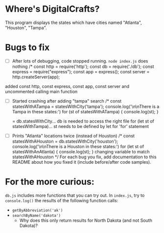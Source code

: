 # Where's DigitalCrafts?

This program displays the states which have cities named "Atlanta", "Houston", "Tampa".

# Bugs to fix

- [ ] After lots of debugging, code stopped running. `node index.js` does nothing
/* const http = require('http');
const db = require('./db');
const express = require("express");
const app = express();
const server = http.createServer(app);

added const http, const express, const app, const server and uncommented calling main function


- [ ] Started crashing after adding "tampa" search
/* const statesWithATampa = statesWithCity('tampa');
    console.log('\n\nThere is a Tampa in these states:')
    for (st of statesWithATampa) {
        console.log(st);
    }

    = db.statesWithCity... db is needed to access the right file
    for (let st of statesWithTampa)... st needs to be defined by let for 'for' statement

- [ ] Prints "Atlanta" locations twice (instead of Houston)
/* const statesWithAHouston = db.statesWithCity('houston');
    console.log('\n\nThere is a Houston in these states:')
    for (let st of statesWithAnAtlanta) {
        console.log(st);
    }
   changing variable to match statesWithAHouston
*/
For each bug you fix, add documentation to this README about how you fixed it (include before/after code samples).

# For the more curious:

`db.js` includes more functions that you can try out. In `index.js`, try to `console.log()` the results of the following function calls:

- `getByAbbreviation('ak')`
- `searchByName('dakota')`
  - Why does this only return results for North Dakota (and not South Dakota)?
